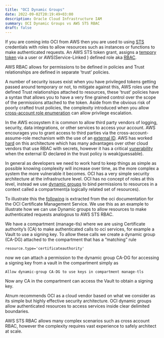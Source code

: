 ```yaml
---
title: "OCI Dynamic Groups"
date: 2022-09-02T20:19:49+03:00
description: Oracle Cloud Infrastructure IAM
summary: OCI Dynamic Groups vs AWS STS RBAC
draft: false
---
```


If you are coming into OCI from AWS then you are used to using [STS](https://docs.aws.amazon.com/STS/latest/APIReference/welcome.html) credentials with roles to allow resources such as instances or functions to make authenticated requests.
An AWS STS token grant, assigns a
 [tempory token](https://docs.aws.amazon.com/IAM/latest/UserGuide/id_roles_use_switch-role-ec2.html) via a user or AWS(Service-Linked ) defined role aka [RBAC](https://en.wikipedia.org/wiki/Role-based_access_control).  

AWS RBAC allows for permissions to be defined in policies and Trust relationships are defined in separate ’trust’ policies.  

A number of security issues exist when you have privileged tokens getting passed around temporary or not, to mitigate against this, AWS roles use the defined Trust relationships attached to resources, these ’trust’ policies have a syntax that allows you to have a very fine grained control over the scope of the permissions attached to the token.
Aside from the obvious risk of poorly crafted trust policies, the complexity introduced when you allow
[cross-account role enumeration](https://docs.aws.amazon.com/IAM/latest/UserGuide/reference_policies_evaluation-logic-cross-account.html) can allow privilege escalation.

In the AWS ecosystem it is common to allow third party vendors of logging, security, data integrations, or other services to access your account. AWS encourages you to grant access to third parties via the cross-account-assume-role mechanism with the use of an [external ID](https://docs.aws.amazon.com/IAM/latest/UserGuide/id_roles_create_for-user_externalid.html). AWS has worked [hard](https://aws.amazon.com/blogs/security/how-to-use-external-id-when-granting-access-to-your-aws-resources/) on this architecture which has many advantages over other cloud vendors that use RBAC with secrets, however it has a critical [vunerability](https://en.wikipedia.org/wiki/Confused_deputy_problem) when the external ID declared in the trust policy is weak(guessable).


In general as developers we need to work hard to keep things as simple as possible knowing complexity will increase over time, as the more complex a system the more vulnerable it becomes. OCI has a very simple security architecture at the infrastructure level. OCI has no concept of roles at this level, instead we use [dynamic groups](https://docs.oracle.com/en-us/iaas/Content/Identity/Tasks/managingdynamicgroups.htm) to bind permissions to resources in a context called a compartment(a logically related set of resources).


To illustrate this the [following](https://docs.oracle.com/en-us/iaas/Content/certificates/managing-certificate-authorities.htm) is extracted from the oci documentation for the OCI Certificate Management Service. We use this as an example to illustrate how we can use Dynamic groups to allow resources to make authenticated requests analogous to AWS STS RBAC.

We have a compartment (manage-tls) where we are using Certificate authority’s (CA) to make authenticated calls to oci services, for example a Vault to use a signing key. To allow these calls we create a dynamic group (CA-DG) attached to the compartment that has a “matching” rule
```
resource.type='certificateauthority'
```
now we can attach a permission to the dynamic group CA-DG for accessing a signing key from a vault in the compartment simply as
```
Allow dynamic-group CA-DG to use keys in compartment manage-tls
``` 
Now any CA in the compartment can access the Vault to obtain a signing key.


Atnum recommends OCI as a cloud vendor based on what we consider as its simple but highly effective security architecture. OCI dynamic groups allow authenticated resources to access services inside clear delimited boundaries.

AWS STS RBAC allows many complex scenarios such as cross account RBAC, however the complexity requires vast experience to safely architect at scale.














